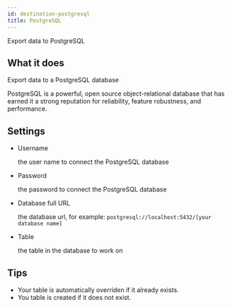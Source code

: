 ```yaml
---
id: destination-postgresql
title: PostgreSQL
---
```



Export data to PostgreSQL

## What it does 

Export data to a PostgreSQL database

PostgreSQL is a powerful, open source object-relational database that has earned it a strong reputation for reliability, feature robustness, and performance.

## Settings 

* Username
  
  the user name to connect the PostgreSQL database  

* Password

  the password to connect the PostgreSQL database

* Database full URL

  the database url, for example: `postgresql://localhost:5432/[your database name]`

* Table 
  
  the table in the database to work on


## Tips 

* Your table is automatically overriden if it already exists.
* You table is created if it does not exist.

